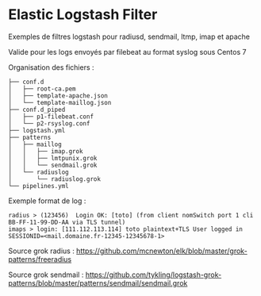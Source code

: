 # Elastic Logstash Filter

Exemples de filtres logstash pour radiusd, sendmail, ltmp, imap et apache

Valide pour les logs envoyés par filebeat au format syslog sous Centos 7

Organisation des fichiers : 

```
├── conf.d
│   ├── root-ca.pem
│   ├── template-apache.json
│   └── template-maillog.json
├── conf.d_piped
│   ├── p1-filebeat.conf
│   └── p2-rsyslog.conf
├── logstash.yml
├── patterns
│   ├── maillog
│   │   ├── imap.grok
│   │   ├── lmtpunix.grok
│   │   └── sendmail.grok
│   └── radiuslog
│       └── radiuslog.grok
└── pipelines.yml
```

Exemple format de log :
```
radius > (123456)  Login OK: [toto] (from client nomSwitch port 1 cli BB-FF-11-99-DD-AA via TLS tunnel)
imaps > login: [111.112.113.114] toto plaintext+TLS User logged in SESSIONID=<mail.domaine.fr-12345-12345678-1>
```

Source grok radius : https://github.com/mcnewton/elk/blob/master/grok-patterns/freeradius

Source grok sendmail : https://github.com/tykling/logstash-grok-patterns/blob/master/patterns/sendmail/sendmail.grok
